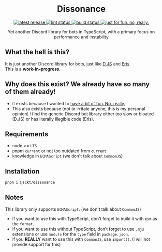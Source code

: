 <p>
  <h1 align="center">Dissonance</h1>
</p>

<p align="center">
  <a href="https://github.com/Socketlike/Dissonance/releases/latest">
    <img alt="latest release" src="https://img.shields.io/github/v/release/Socketlike/Dissonance?label=version&sort=semver">
  </a>
  <a href="https://github.com/Socketlike/Dissonance/actions/workflows/lint.yml">
    <img alt="lint status" src="https://img.shields.io/github/actions/workflow/status/Socketlike/Dissonance/lint.yml?label=lint">
  </a>
  <a href="https://github.com/Socketlike/Dissonance/actions/workflows/release.yml">
    <img alt="build status" src="https://img.shields.io/github/actions/workflow/status/Socketlike/Dissonance/release.yml?label=build">
  </a>
  <a href="https://justforfunnoreally.dev">
    <img alt="just for fun. no, really." src="https://img.shields.io/badge/justforfunnoreally-dev-9ff">
  </a>
</p>

<p align="center">Yet another Discord library for bots in TypeScript, with a primary focus on performance and instability</p>

## What the hell is this?

It is just another Discord library for bots, just like [D.JS](https://discord.js.org) and
[Eris](https://abal.moe/eris).  
This is a **work-in-progress**.

## Why does this exist? We already have so many of them already!

- It exists because I wanted to [have a bit of fun. No, really.](https://justforfunnoreally.dev)
- This also exists because (not to irritate anyone, this is my personal opinion) I find the generic
  Discord bot library either too slow or bloated (D.JS) or has literally illegible code (Eris).

## Requirements

- node >= `LTS`
- pnpm `current` or not too outdated from `current`
- knowledge in `ECMAScript` (we don't talk about `CommonJS`)

## Installation

```bash
pnpm i @sckt/dissonance
```

## Notes

This library only supports `ECMAScript`. (we don't talk about `CommonJS`)

- If you want to use this with TypeScript, don't forget to build it with `esm` as the `format`.
- If you want to use this without TypeScript, don't forget to use `.mjs` extensions or use `module`
  for the `type` field in `package.json`.
- If you **REALLY** want to use this with `CommonJS`, use `import()`. (I will not provide support
  for this)
